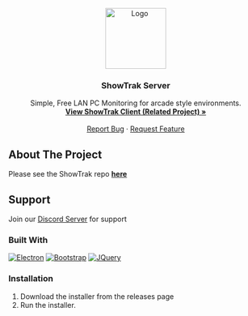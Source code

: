 <br />
<div align="center">

<a href="https://github.com/ShowTrak/ShowTrakServer">
    <img src="https://tkw.bz/img/ShowTrak.png" alt="Logo" width="120" height="120">
</a>

<h3 align="center">ShowTrak Server</h3>
  <p align="center">
    Simple, Free LAN PC Monitoring for arcade style environments.
    <br />
    <a href="https://github.com/ShowTrak/ShowTrakClient"><strong>View ShowTrak Client (Related Project) »</strong></a>
    <br />
    <br />
    <a href="https://github.com/ShowTrak/ShowTrakServer/issues/new?labels=bug&template=bug-report---.md">Report Bug</a>
    &middot;
    <a href="https://github.com/ShowTrak/ShowTrakServer/issues/new?labels=enhancement&template=feature-request---.md">Request Feature</a>
  </p>
</div>

## About The Project

Please see the ShowTrak repo <a href="https://github.com/ShowTrak"><strong>here</strong></a>

## Support

Join our [Discord Server](https://discord.gg/DACmwsbSGW) for support

### Built With

[![Electron][Electronjs.org]][Electron-url] [![Bootstrap][Bootstrap.com]][Bootstrap-url]
[![JQuery][JQuery.com]][JQuery-url]

### Installation

1. Download the installer from the releases page
2. Run the installer.

[Electronjs.org]: https://img.shields.io/badge/Electron-563D7C?style=for-the-badge&logo=electron&logoColor=white
[Electron-url]: https://www.electronjs.org/
[Bootstrap.com]: https://img.shields.io/badge/Bootstrap-563D7C?style=for-the-badge&logo=bootstrap&logoColor=white
[Bootstrap-url]: https://getbootstrap.com
[JQuery.com]: https://img.shields.io/badge/jQuery-0769AD?style=for-the-badge&logo=jquery&logoColor=white
[JQuery-url]: https://jquery.com
